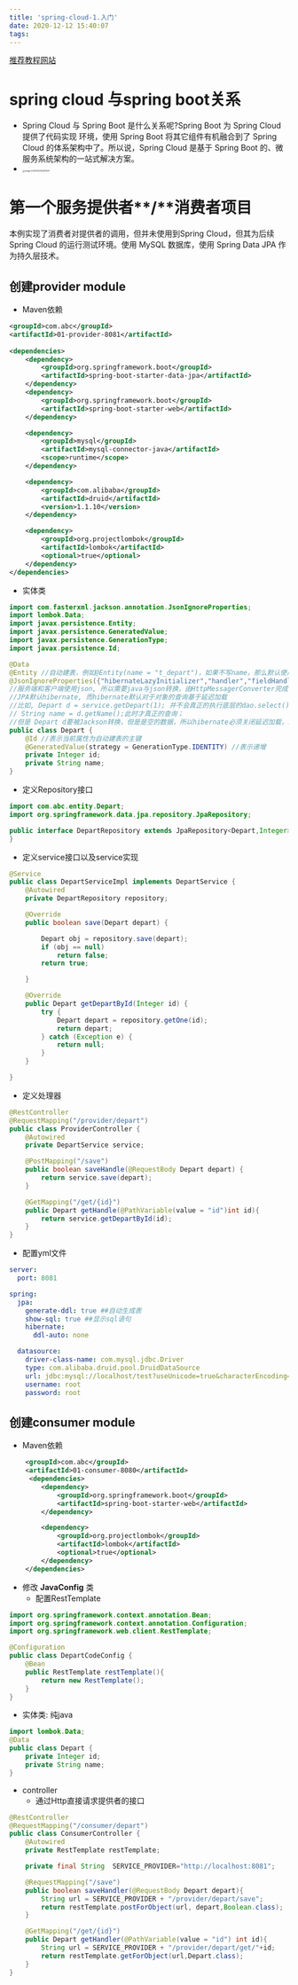 ```yaml
---
title: 'spring-cloud-1.入门'
date: 2020-12-12 15:40:07
tags:
---
```


[推荐教程网站](https://book.itheima.net/course/1265899443273850881/1275268490151862274/1275269858560319489)

# spring cloud 与spring boot关系

- Spring Cloud 与 Spring Boot 是什么关系呢?Spring Boot 为 Spring Cloud 提供了代码实现 环境，使用 Spring Boot 将其它组件有机融合到了 Spring Cloud 的体系架构中了。所以说，Spring Cloud 是基于 Spring Boot 的、微服务系统架构的一站式解决方案。
- <img src="/Users/qifei/Library/Application Support/typora-user-images/image-20201212154317497.png" alt="image-20201212154317497" style="zoom: 25%;" />



# 第一个服务提供者**/**消费者项目

本例实现了消费者对提供者的调用，但并未使用到Spring Cloud，但其为后续Spring Cloud 的运行测试环境。使用 MySQL 数据库，使用 Spring Data JPA 作为持久层技术。

## 创建provider module

- Maven依赖


```xml
<groupId>com.abc</groupId>
<artifactId>01-provider-8081</artifactId>
	
<dependencies>
    <dependency>
        <groupId>org.springframework.boot</groupId>
        <artifactId>spring-boot-starter-data-jpa</artifactId>
    </dependency>
    <dependency>
        <groupId>org.springframework.boot</groupId>
        <artifactId>spring-boot-starter-web</artifactId>
    </dependency>

    <dependency>
        <groupId>mysql</groupId>
        <artifactId>mysql-connector-java</artifactId>
        <scope>runtime</scope>
    </dependency>

    <dependency>
        <groupId>com.alibaba</groupId>
        <artifactId>druid</artifactId>
        <version>1.1.10</version>
    </dependency>

    <dependency>
        <groupId>org.projectlombok</groupId>
        <artifactId>lombok</artifactId>
        <optional>true</optional>
    </dependency>
</dependencies>
```

- 实体类


```java
import com.fasterxml.jackson.annotation.JsonIgnoreProperties;
import lombok.Data;
import javax.persistence.Entity;
import javax.persistence.GeneratedValue;
import javax.persistence.GenerationType;
import javax.persistence.Id;

@Data
@Entity //自动建表，例如@Entity(name = "t_depart")，如果不写name，那么默认使用类名称;
@JsonIgnoreProperties({"hibernateLazyInitializer","handler","fieldHandler"}) 
//服务端和客户端使用json, 所以需要java与json转换，由HttpMessagerConverter完成，具体交给Jackson完成(java与json对象的转换)。
//JPA默认hibernate, 而hibernate默认对于对象的查询基于延迟加载
//比如, Depart d = service.getDepart(1); 并不会真正的执行底层的dao.select()，而是将结果封装到Depart d中；
// String name = d.getName();此时才真正的查询；
//但是 Depart d要被Jackson转换，但是是空的数据，所以hibernate必须关闭延迟加载，即忽略
public class Depart {
    @Id //表示当前属性为自动建表的主键
    @GeneratedValue(strategy = GenerationType.IDENTITY) //表示递增
    private Integer id;
    private String name;
}
```

- 定义Repository接口


```java
import com.abc.entity.Depart;
import org.springframework.data.jpa.repository.JpaRepository;

public interface DepartRepository extends JpaRepository<Depart,Integer> {
}
```

- 定义service接口以及service实现


```java
@Service
public class DepartServiceImpl implements DepartService {
    @Autowired
    private DepartRepository repository;

    @Override
    public boolean save(Depart depart) {

        Depart obj = repository.save(depart);
        if (obj == null)
            return false;
        return true;

    }

    @Override
    public Depart getDepartById(Integer id) {
        try {
            Depart depart = repository.getOne(id);
            return depart;
        } catch (Exception e) {
            return null;
        }
    }

}
```

- 定义处理器


```java
@RestController
@RequestMapping("/provider/depart")
public class ProviderController {
    @Autowired
    private DepartService service;

    @PostMapping("/save")
    public boolean saveHandle(@RequestBody Depart depart) {
        return service.save(depart);
    }

    @GetMapping("/get/{id}")
    public Depart getHandle(@PathVariable(value = "id")int id){
        return service.getDepartById(id);
    }
}
```

- 配置yml文件


```yml
server:
  port: 8081

spring:
  jpa:
    generate-ddl: true ##自动生成表
    show-sql: true ##显示sql语句
    hibernate:
      ddl-auto: none

  datasource:
    driver-class-name: com.mysql.jdbc.Driver
    type: com.alibaba.druid.pool.DruidDataSource
    url: jdbc:mysql://localhost/test?useUnicode=true&characterEncoding=utf8&serverTimezone=UTC
    username: root
    password: root
```

## 创建consumer module

- Maven依赖


```xml
    <groupId>com.abc</groupId>
    <artifactId>01-consumer-8080</artifactId>
     <dependencies>
        <dependency>
            <groupId>org.springframework.boot</groupId>
            <artifactId>spring-boot-starter-web</artifactId>
        </dependency>

        <dependency>
            <groupId>org.projectlombok</groupId>
            <artifactId>lombok</artifactId>
            <optional>true</optional>
        </dependency>
    </dependencies>
```

- 修改 **JavaConfig** 类
  - 配置RestTemplate

```java
import org.springframework.context.annotation.Bean;
import org.springframework.context.annotation.Configuration;
import org.springframework.web.client.RestTemplate;

@Configuration
public class DepartCodeConfig {
    @Bean
    public RestTemplate restTemplate(){
        return new RestTemplate();
    }
}
```

- 实体类: 纯java


```java
import lombok.Data;
@Data
public class Depart {
    private Integer id;
    private String name;
}
```

- controller
  - 通过Http直接请求提供者的接口

```java
@RestController
@RequestMapping("/consumer/depart")
public class ConsumerController {
    @Autowired
    private RestTemplate restTemplate;

    private final String  SERVICE_PROVIDER="http://localhost:8081";

    @RequestMapping("/save")
    public boolean saveHandler(@RequestBody Depart depart){
        String url = SERVICE_PROVIDER + "/provider/depart/save";
        return restTemplate.postForObject(url, depart,Boolean.class);
    }

    @GetMapping("/get/{id}")
    public Depart getHandler(@PathVariable(value = "id") int id){
        String url = SERVICE_PROVIDER + "/provider/depart/get/"+id;
        return restTemplate.getForObject(url,Depart.class);
    }
}
```



